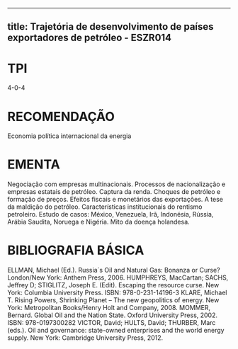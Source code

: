 
---
title: Trajetória de desenvolvimento de países exportadores de petróleo - ESZR014 
---

# TPI

4-0-4

# RECOMENDAÇÃO

Economia política internacional da energia

# EMENTA

Negociação com empresas multinacionais. Processos de nacionalização e empresas estatais de petróleo. Captura da renda. Choques de petróleo e formação de preços. Efeitos fiscais e monetários das exportações. A tese da maldição do petróleo. Características institucionais do rentismo petroleiro. Estudo de casos: México, Venezuela, Irã, Indonésia, Rússia, Arábia Saudita, Noruega e Nigéria. Mito da doença holandesa.

# BIBLIOGRAFIA BÁSICA

ELLMAN, Michael (Ed.). Russia´s Oil and Natural Gas: Bonanza or Curse? London/New York: Anthem Press, 2006.
HUMPHREYS, MacCartan; SACHS, Jeffrey D; STIGLITZ, Joseph E. (Edit). Escaping the resource curse. New York: Columbia University Press. ISBN: 978-0-231-14196-3
KLARE, Michael T. Rising Powers, Shrinking Planet – The new geopolitics of energy. New York: Metropolitan Books/Henry Holt and Company, 2008.
MOMMER, Bernard. Global Oil and the Nation State. Oxford University Press, 2002. ISBN: 978-0197300282
VICTOR, David; HULTS, David; THURBER, Marc (eds.). Oil and governance: state-owned enterprises and the world energy supply. New York: Cambridge University Press, 2012.
        